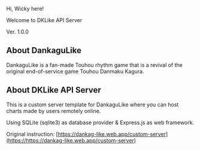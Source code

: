 Hi, Wicky here!

Welcome to DKLike API Server

Ver. 1.0.0

## About DankaguLike

DankaguLike is a fan-made Touhou rhythm game that is a revival of the original end-of-service game Touhou Danmaku Kagura.

## About DKLike API Server

This is a custom server template for DankaguLike where you can host charts made by users remotely online.

Using SQLite (sqlite3) as database provider & Express.js as web framework.

Original instruction: [https://dankag-like.web.app/custom-server](https://https://dankag-like.web.app/custom-server)
